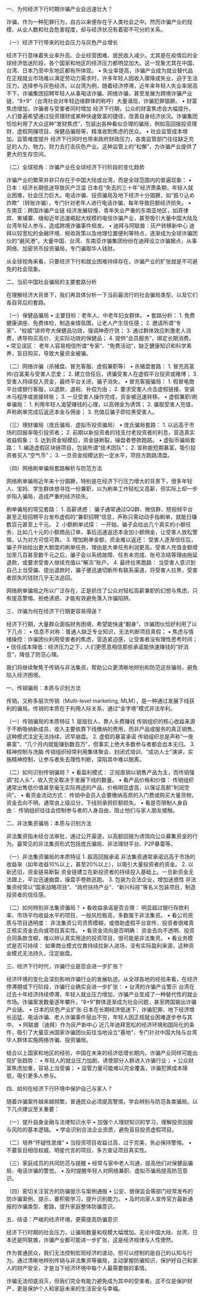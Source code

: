 一、为何经济下行时期诈骗产业会迅速壮大？

诈骗，作为一种犯罪行为，自古以来便存在于人类社会之中。然而诈骗产业的规模、从业人数和社会危害程度，却与经济状况有着密不可分的关系。

（一）经济下行带来的社会压力与灰色产业增长

经济下行意味着失业率升高、企业经营困难、居民收入减少。尤其是在疫情后的全球经济低迷阶段，各个国家和地区的经济压力都明显加大。这一现象尤其在中国、台湾、日本乃至中东地区都有所体现。
	•	失业率提高，诈骗产业成为就业替代品
在正规就业市场难以满足劳动力需求时，许多年轻人因收入骤降或失业，迫于生活压力，选择参与灰色经济。以台湾为例，随着经济停滞，近年来年轻人失业率居高不下，诈骗集团招聘年轻人从事电话诈骗、网络诈骗，甚至发展为跨境诈骗产业链，“8+9”（台湾社会对年轻边缘群体的称呼）大量涌现，诈骗犯罪猖獗。
	•	财富焦虑增加，诈骗者与受害者同时增加
经济下行期，公众的财富焦虑会大幅提升。人们普遍希望通过投资理财或某种快速致富的捷径，改善自身经济状况。诈骗集团恰恰利用了大众这种“发财焦虑”，包装出各种看似合理的骗局，例如高回报投资理财、虚假网赚项目、保健品骗局等，精准收割焦虑的民众。
	•	社会监管成本增加，监管难度提升
经济下行同时也带来政府财政压力，各类监管部门往往缺乏充足的人力、物力、财力去打击灰色产业。这种监管上的“松懈”，为诈骗产业提供了更大的生存空间。

（二）全球视角：诈骗产业在全球经济下行阶段的变化趋势

诈骗产业的繁荣并非只存在于中国大陆或台湾，而是全球范围内的普遍现象：
	•	日本：经济长期低迷导致灰产泛滥
日本在“失去的三十年”经济萧条期，年轻人就业困难，社会压力巨大。电话诈骗、投资骗局及地下经济十分猖獗，如“振り込め詐欺”（转账诈骗），专门针对老年人进行电话诈骗，每年导致巨额经济损失。
	•	东南亚：跨国诈骗产业链
经济发展较慢、青年失业严重的东南亚地区，如菲律宾、柬埔寨、缅甸近年迅速崛起大规模的电信诈骗产业，甚至吸引大量中国大陆及台湾年轻人参与，造成跨境诈骗事件频发。
	•	迪拜与阿联酋：灰产转移新中心
迪拜以较宽松的金融环境、税收政策以及地理位置便利等特点，逐渐成为全球诈骗团伙的“避风港”。大量中国、台湾、东南亚诈骗集团纷纷在迪拜设立诈骗据点，从事网络、加密货币投资骗局，专门骗取华人钱财。

从全球视角来看，只要经济下行和就业困难持续存在，诈骗产业的扩张就是不可避免的社会现象。



二、当前中国社会骗局的主要套路分析

在理解经济大背景下，我们再具体分析一下当前最流行的社会骗局类型，以及它们各自背后的套路。

（一）保健品骗局
	•	主要目标：老年人、中老年妇女群体。
	•	套路分析：
	1.	免费健康讲座、免费体检，制造亲情氛围，让老人产生信任感；
	2.	邀请所谓“专家”、“权威”讲师夸大保健品功效，强调神奇疗效；
	3.	通过群体效应刺激老人消费，诱导购买高价、无实际功效的保健品；
	4.	提供“会员服务”，绑定长期消费。
	•	常见误区：
老年人容易相信所谓“专家”、“免费活动”，缺乏健康知识和科学素养，盲目购买，导致大量资金被骗。



（二）网络诈骗（杀猪盘、冒充客服、虚假兼职等）
	•	杀猪盘套路：
	1.	冒充高富帅/白富美与受害人恋爱；
	2.	建立信任后，诱骗受害人在虚假平台投资或赌博；
	3.	受害人持续投入资金，最终平台关闭，骗子消失。
	•	冒充客服骗局：
	1.	假冒电商平台或银行客服，以退款、退税、补偿为由；
	2.	要求受害人点击虚假链接、安装木马程序或直接转账；
	3.	一旦受害人操作完成，资金被迅速转移。
	•	虚假兼职/刷单骗局：
	1.	利用年轻人渴望赚钱的心理，以高佣金为诱饵；
	2.	骗取受害人充值，声称刷单完成后返还本金与佣金；
	3.	充值后骗子即拉黑受害人。



（三）理财骗局（庞氏骗局、虚拟币投资骗局）
	•	庞氏骗局套路：
	1.	以远高于市场的回报率吸引投资者；
	2.	前期以新投资者的钱支付老投资者的利息，营造真实收益假象；
	3.	达到资金规模后，资金链断裂，操盘者卷款跑路。
	•	虚拟币骗局套路：
	1.	编造虚假区块链项目，包装所谓“技术团队”；
	2.	宣称能短期暴富，吸引投资者买入“空气币”；
	3.	一旦资金规模达到一定水平，项目方跑路清盘。


（四）网络刷单骗局套路解析与防范方法

网络刷单骗局近年来十分猖獗，特别是在经济下行压力增大的背景下，很多年轻人、宝妈、学生群体想寻找一份兼职，以为刷单工作轻松又高薪，但实际上却一步步陷入骗局，造成严重的经济损失。

刷单骗局的常见套路：
	1.	高薪诱惑：
骗子通常通过QQ群、微信群、短视频平台甚至正规招聘平台发布虚假的“兼职招聘”信息，声称只需动动手指刷单，就能日赚数百元甚至上千元。
	2.	小额刷单试探：
一开始，骗子会给出几个真实的小额任务，比如几十元的小额商品订单，事后迅速返还本金加小额佣金，让受害人放松警惕，认为对方可信可靠。
	3.	增加刷单金额，资金难以返还：
受害人逐渐信任后，骗子开始给出更大额度的刷单任务，理由是大单任务利润更高。受害人充值金额增加至几百甚至数千元之后，骗子会以系统故障、任务未完成、账号冻结等理由拖延退款，或要求受害人继续充值以“解冻”账户。
	4.	最终拉黑跑路：
当受害人意识到自己上当受骗、提出退款时，骗子便迅速切断所有联系渠道，将受害人拉黑，受害者损失的钱财几乎无法追回。

网络刷单骗局之所以广泛存在，正是抓住了公众对轻松高薪兼职的幻想与焦虑，只有提高警惕、拒绝诱惑，才能有效避免落入诈骗陷阱。


三、诈骗为何在经济下行期更容易得逞？

经济下行期，大量群众面临财务困境，希望能快速“翻身”，诈骗团伙恰好利用了以下几点：
	•	信息不对称：普通人缺乏专业知识，无法判断项目真假；
	•	焦虑与情绪操控：诈骗团伙利用受害者的焦虑，营造紧迫感，让受害者没有理性思考时间；
	•	信任成本降低：经济压力之下，人们更愿意相信那些承诺能快速赚钱的“好消息”，降低了防范心理。



我们将继续聚焦于传销与非法集资，帮助公众更清晰地辨别和防范这些骗局，避免陷入经济困境。

一、传销骗局：本质与识别方法

传销，又称多层次传销（Multi-level marketing, MLM），是一种通过发展下线获利的骗局。传销的本质在于利用人际关系，通过“金字塔”模式非法牟利。

（一）传销骗局的本质特征
	1.	层层拉人、靠人头费赚钱
传销组织的核心收益来源于不断吸纳新成员，收入主要依靠下线缴纳的费用，而非产品或服务的真正销售。这种模式注定无法持续，迟早崩盘。
	2.	虚假的暴富承诺
传销组织总是声称“一夜暴富”、“几个月内就能赚到数百万”，但事实上绝大多数参与者都会血本无归。
	3.	精神控制与洗脑
传销组织经常利用集体聚会、封闭式培训、“成功人士”演讲，实施精神控制，让参与者失去理性判断，深陷其中难以脱离。

（二）如何识别传销骗局？
	•	看盈利模式：
正规直销以销售产品为主，而传销强调“拉人头”，收入完全取决于发展下线的数量。
	•	看产品价格和价值：
传销组织通常出售低价值甚至毫无实际用途的产品，价格明显虚高，以保证高额“利润空间”。
	•	看资金流动方式：
传销中会员入会要缴纳高昂的入门费或购买大量货物，资金去向不明，通常由上级瓜分，下线则承担巨额损失。
	•	看是否限制人身自由：
传销组织往往会控制参与者的人身自由，阻止他们与家人朋友接触。



二、非法集资骗局：本质与识别方法

非法集资指未经合法审批，通过公开渠道，以高额回报为诱饵向公众募集资金的行为。最常见的非法集资形式包括庞氏骗局、非法理财平台、P2P暴雷等。

（一）非法集资骗局的本质特征
	1.	超高回报承诺
非法集资通常承诺远高于市场的收益率（如年收益10%以上，甚至20%以上），以吸引大量投资者的资金。
	2.	以新还旧，资金链易断裂
资金链建立在新投资者的持续投入基础上。一旦新资金无法跟上，平台迅速崩盘，操盘手卷款逃跑。
	3.	包装为合法企业，增加迷惑性
非法集资经常以“国家战略项目”、“政府扶持产业”、“新兴科技”等名义包装项目，制造投资者的信任感。

（二）如何辨别非法集资骗局？
	•	看收益承诺是否合理：
明显超过银行存款利率、市场平均收益水平的项目，一般风险极高，多数属于非法集资。
	•	看公司资质与项目透明度：
非法集资公司资质模糊，或借助虚假平台宣传，投资者很难真正核实资金去向或项目真实性。
	•	看资金流向是否明确：
资金去向不透明、投资合同条款含糊，难以辨认真实用途的投资项目，很可能是非法集资。
	•	看业务模式是否可持续：
如果商业模式仅靠持续拉新人进场，没有实际盈利来源，这种资金模式无法持久，注定崩盘。



三、经济下行时代，诈骗行业是否会进一步扩张？

经济环境的变化会深刻影响诈骗行业的发展轨迹。从全球各地的经验来看，在经济停滞期或下行阶段，诈骗行业确实会进一步扩张：
	•	台湾的诈骗产业警示
台湾在过去十年经济持续停滞，年轻人就业压力增加，诈骗产业变成了一种替代性的就业市场。诈骗案发数量逐年攀升，“8+9”群体逐渐成为社会问题，甚至跨国输出诈骗产业链。
	•	日本的灰色产业扩张
日本在长期经济低迷下，诈骗犯罪、地下经济增长迅猛，电话诈骗、老人诈骗事件层出不穷，年轻人因正规就业困难逐步参与其中。
	•	阿联酋（迪拜）作为灰产新中心
近几年迪拜宽松的经济环境和国际化的条件，吸引了大量亚洲国家诈骗团伙前往当地设立“基地”，专门针对中国大陆与台湾华人群体实施网络诈骗、投资骗局。

结合以上国家和地区的经验，中国在未来的经济低增长期内，诈骗产业同样可能出现扩张趋势：
	•	年轻人的就业压力加剧，诱使部分人群进入诈骗行业；
	•	公众财富焦虑加重，容易上当受骗；
	•	监管力量可能难以完全覆盖，诈骗犯罪成本降低，吸引更多人参与。



四、如何在经济下行环境中保护自己与家人？

随着诈骗案件越来越频繁，普通民众必须提高警惕，学会辨别与防范各类骗局。以下几点建议至关重要：

（一）提升自身金融与法律知识水平
	•	加强个人理财知识的学习，理解投资回报与风险的基本逻辑。
	•	学会识别合法企业资质，避免盲目投资虚假项目。

（二）培养“怀疑性思维”
	•	当投资项目收益过高、过于完美，务必保持警惕。
	•	不要盲目相信权威、明星代言的项目，多方查证项目真实性。

（三）家庭成员的共同防范与提醒
	•	经常与家中老人沟通，提高他们对保健品骗局、电话诈骗的警觉。
	•	及时提醒年轻人对网络兼职、虚拟币骗局提高防范意识。

（四）密切关注官方的防骗提示与案例通报
	•	公安、银保监会等部门经常发布的防诈骗案例、提示，要积极学习，提升识别能力。
	•	及时向家人宣传官方最新通报的诈骗类型、套路，提升家庭整体防骗意识。



五、结语：严峻的经济环境，更需提高防骗意识

经济下行时期的社会压力，让骗局数量和规模大幅增加。无论中国大陆、台湾、日本还是阿联酋，诈骗产业都可能进一步扩张，这是经济规律与人性使然。

作为普通民众，我们无法控制宏观经济的波动，但可以控制的是自己的认知与行为。通过清晰地辨别传销与非法集资等骗局，主动掌握防骗知识，保护好自己和家人的财产安全，才是当下经济环境中每个人最需要做的事情。

诈骗无法彻底消灭，但我们完全有能力避免成为其中的受害者。这不仅是保护财产，更是保护个人和家庭未来的生活安全与幸福。

